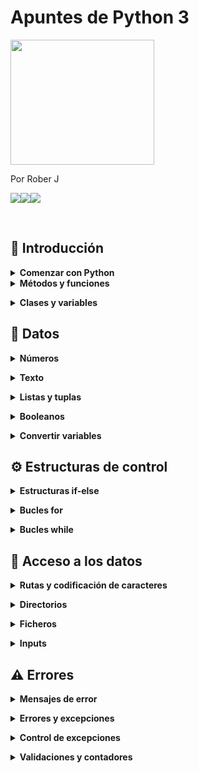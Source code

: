 # Apuntes de Python 3
<img src="https://programapa.files.wordpress.com/2021/01/fundamentos-1-python-1.png" width="230" height="200" text-align: center>

Por Rober J

[![](https://img.shields.io/badge/@progra_mapa-white?style=for-the-badge&labelColor=blue&logo=Twitter&logoColor=white)](https://twitter.com/progra_mapa)[![](https://img.shields.io/badge/PrograMapa-grey?style=for-the-badge&logo=wordpress)](https://programapa.wordpress.com)[![](https://img.shields.io/badge/Roberto-blue?style=for-the-badge&logo=linkedin)](https://linkedin.com/in/robertojl)

<br>

## 🐍 Introducción

<details>
  <summary><strong>Comenzar con Python</strong></summary><br>
  
<p><strong>Python </strong>se ha convertido en uno de los lenguajes de programación favoritos para hacer toda clase de virguerías con la <strong>información geoespacial</strong> y no es casualidad: su (relativa) facilidad de uso y flexibilidad lo hace muy atractivo para usarlo en múltiples plataformas por usuarios no muy familiarizados con la programación informática (entre los que podría incluirme).</p>
<p>Este lenguaje aplicado a los Sistemas de Información Geográfica (SIG) se usa fundamentalmente para <strong>automatizar procesos o crear los nuestros propios</strong> en forma de <strong>scripts</strong> (pequeños códigos o programas). Por ejemplo, si quieres llevar a cabo una serie de operaciones de control de calidad (corrección de geometrías, control de atributos...) y cada una se ejecuta siempre bajo los mismos parámetros, podrías construir un script que realice todas esas operaciones para un conjunto de datos en vez de ir haciéndolo capa por capa.</p>
<p>Con estos scripts podremos <strong>crear plugins (QGIS) o add-ins (ArcGIS) que les aporten una interfaz gráfica</strong> para configurar los parámetros con los que trabajará dicho script según nuestras necesidades: las capas de entrada, los valores a calcular, la clase de resultado que queremos obtener y dónde almacenarlo...  </p>
<p>Podéis echar un vistazo a la clase de plugins que pueden crearse con Python explorando el <a rel="noreferrer noopener" href="https://plugins.qgis.org/plugins/" target="_blank">repositorio de plugins Python para QGIS</a> o el <a rel="noreferrer noopener" href="http://codesharing.arcgis.com/" target="_blank">repositorio de scripts de ArcGIS</a>.  </p>
<p>La documentación oficial y otros enlaces de utilidad para Python los recopilo en el siguiente post junto a otros muchos recursos:</p>
<p>Y si queréis probar el código sin descargar nada antes, existen <a rel="noreferrer noopener" href="https://repl.it/languages/python3" target="_blank">consolas de Python online como esta</a> donde trastear libremente, con ciertas limitaciones por supuesto. </p>
<p>Si no, se pueden usar las consolas que vienen integradas en cada SIG   de escritorio o programas externos denominados Entorno de Desarrollo Integrado (IDE) para programar más cómodamente (las consolas de los SIG suelen estar algo limitadas). Entre los IDE más populares están Visual Estudio Code o PyCharm, y tan solo habrá que <a rel="noreferrer noopener" href="https://remot-technologies.com/configurar-pyqgis-y-vs-code/" target="_blank">configurarlos</a> para comenzar a programar en ellos. </p>
<p>⚠ Este post trata sobre los aspectos básicos de Python en su <strong>versión 3.x</strong> (Python3), utilizada por QGIS a partir de su versión 3. Sin embargo, QGIS en sus versiones 2.x y ArcGIS utilizan la versión 2 de Python, por lo que se comentarán las diferencias entre las dos versiones en los puntos donde pueda ser conflictivo. </p>
<br></details>
<details> 
  <summary><strong>Métodos y funciones</strong></summary><br>
<p>Una <strong>función</strong> es un código que se ejecuta al escribir su nombre y rellenar sus parámetros, haciendo que se lleven a cabo las operaciones de de dicho código. Las funciones se pueden tanto crear desde 0 como usar las que trae Python por defecto o las de sus librerías y/o módulos. </p>
<p>Para usar una variable basta con escribirla y rellenar sus parámetros. Por ejemplo, la función print() hace que se muestre aquello que está dentro de los paréntesis:</p>
<pre >print(5)
> 5
print('Geografía')
> Geografía</pre>
<p>Los <strong>métodos</strong> son <strong>funciones específicas para variables de una clase concreta</strong>, es decir, las variables u objetos de tipo numérico tendrán unos métodos distintos a los de texto o listas debido a su distinta naturaleza.</p>
<p>La forma de <strong>usar un método</strong> es 'llamar' a una <strong>variable de clase compatible</strong> con el método y, si fuera necesario, completar los argumentos necesarios para que pueda llevarse a cabo:</p>
<pre >variable.método(argumentos)</pre>
<h3><strong>Crear funciones</strong></h3>
<p>Es posible crear nuestras propias funciones en Python para no tener que repetir constantemente un código. Con ellas obtendremos el resultado de un cálculo que nosotros diseñemos para unos valores de entrada.</p>
<p>Por ejemplo, la siguiente función nos devolverá la media para dos valores de entrada:</p>
<pre >def media(x,y):
    resultado = (x + y)/2
    return resultado</pre>
<p>Con print() podemos ver cuál es el resultado de aplicar esta función a los valores 8 y 14:</p>
<pre >print(media(8,14))
> 11.0</pre>
<p><strong>Dentro de una función existen varias partes:</strong></p>
<ul><li>Cabecera - da nombre a la función (media) y establece los parámetros que se van a usar</li><li>Cuerpo - realiza operaciones con los parámetros definidos en la cabecera y devuelve un resultado mediante <em>return</em></li><li>Llamada - es la invocación de la función al usar su nombre e introducir parámetros reales</li></ul>
<p>Nuestra función podrá tener <strong>tantos argumentos como queramos</strong>, así como podrá crear variables que funcionen solo dentro de esa función, denominadas <strong>variables locales</strong> (las variables que funcionan para todo el programa se llaman <strong>variables globales</strong>)</p>
  
<br></details>
<details>
  <summary><strong>Clases y variables</strong></summary><br>
  
<p>Las <strong>variables </strong>en Python son un tipo de objeto en  los que se almacena un valor o conjunto de valores. Dependiendo de la <strong>clase </strong>o tipo de dato que almacene, la variable será de una clase u otra.</p>
<p>Las variables <strong>las creamos nosotros</strong> para almacenar algún tipo de información, dándoles el nombre que queramos y escribiendo el valor que queramos almacenar detrás del símbolo de igualdad:</p>
<pre >coord_x = 19
coord_y = -99
poblacion = 'Ciudad de México'
lugar = 'Mercado de San Camilito'</pre>
<p>La <strong>clase </strong>a la que pertenezca la variable dependerá del valor que almacenen:</p>
<ul><li>Las variables <em>coord </em>son de clase <em>int </em>o entero porque almacenan números enteros</li><li>Las variables <em>lugar </em>son de clase <em>str</em> porque almacenan cadenas de texto</li></ul>
<p>Podemos <strong>comprobarlo</strong> usando la función type() :</p>
<pre >print(type(coord_x))
> &lt;class 'int'>
print(type(coord_y))
> &lt;class 'int'>
print(type(poblacion))
> &lt;class 'str'>
print(type(lugar))
> &lt;class 'str'></pre>
<p>Usando print() podemos <strong>visualizar las variables</strong>. Para imprimir varias a la vez basta con separarlas por comas:</p>
<pre >print(poblacion)
> Ciudad de México
print(coord_x , coord_y)
> 19
 -99</pre>
<p>Las variables son usadas para <strong>operar con los valores que almacenan</strong>:</p>
<pre >numero1 = 5
numero2 = 3
print(numero1 + numero2)
> 8</pre>
<p>Podemos <strong>modificar el valor de las variables</strong> siempre que queramos usando su nombre y guardando otro valor, sea del tipo que sea.</p>
<pre >mi_objeto = 5
mi_objeto = 'Cinco'
print(mi_objeto)
> Cinco</pre>
<p>Así como podemos <strong>intercambiar el valor de dos variables</strong>:</p>
<pre >A = 5
B = 10
A,B = B,A
print(A)
> 10</pre>
<p>También podemos <strong>borrarlas </strong>usando <em><strong>del</strong></em>:</p>
<pre >del mi_objeto</pre>
<p>⚠ En Python 2 para imprimir un resultado no es necesario hacer uso de los paréntesis. Basta con escribir <em>print </em>seguido de aquello que se quería imprimir. Esto es porque en Python 3 <em>print </em>pasó a considerarse una función y son siempre obligatorias. En Python 2 también funcionará si usamos los paréntesis. </p>
  
<br></details>

## 🧮 Datos 

<details>
  <summary><strong>Números</strong></summary><br>
 
<p>Los números no debe entrecomillarse, pues si no los tomará como si fuesen texto y no podrán usarse para hacer operaciones. Python puede usarse como una calculadora:</p>
<pre >print(5*3)
> 15
print('5*3')
> 5*3</pre>
<p>Hay <strong>dos tipos</strong> básicos de números que pueden almacenarse en Python: enteros o<strong> integer (int)</strong> y decimales o <strong>flotantes (float)</strong>:</p>
<pre >numero1 = 24
numero2 = 24.0
print(type(numero1))
> &lt;class 'int'>
print(type(numero2))
> &lt;class 'float'></pre>
<p>Si se hacen <strong>operaciones entre enteros y decimales</strong> el resultado pasará a ser de tipo decimal:</p>
<pre >print(3.7 + 3)
> 6.7
print(5/3)
> 1.6666666666666667</pre>
<p>⚠ En Python 2 las divisiones cuyo resultado es un decimal (como 5 entre 3) devuelven solo el número entero (5 entre 3 devolvería 1) Sin embargo, si en vez de dividir dos enteros convertimos uno de ellos en decimal (5.0 entre 3) entonces sí se devolvería el resultado con sus decimales. Esto es porque Python 3 convierte los valores automáticamente. En cualquier caso, al combinar enteros y decimales en una operación el resultado siempre será un decimal.</p>
<p>Python cuenta con una librería muy útil para <a href="https://docs.python.org/3/library/math.html">hacer toda clase de operaciones numéricas llamada <em><strong>math</strong></em></a> que, por lo general, <strong>es más precisa que las operaciones con operadores básicos.</strong></p>
  
<br></details>
<details>
  <summary><strong>Texto</strong></summary><br>
 
<p>El texto o también llamado <strong>cadenas (string)</strong> debe escribirse entrecomillado, ya sean comillas simples o dobles:</p>
<pre >print(hola)
> NameError: name 'hola' is not defined
print('hola')
> hola</pre>
<p>¿Por qué? Porque el texto sin comillas se reserva para nombrar las variables u objetos en las que almacenamos los valores.</p>
<h4><strong>Operar con el texto</strong></h4>
<p>Podemos <strong>operar </strong>con el texto <strong>concatenando </strong>cadenas:</p>
<pre >poblacion = 'Ciudad de México'
lugar = 'Mercado de San Camilito'
print(poblacion + ' - ' + lugar)
> Ciudad de México - Mercado de San Camilito</pre>
<p>Podemos <strong>concatenarlas varias veces</strong> usando el multiplicador. Cada caracter entrecomillado cuenta, por lo que tendremos que añadir nosotros los espacios y las comas para que la concatenación resulte legible:</p>
<pre >print((poblacion + ' - ' + lugar + ', ') * 5)
> Ciudad de México - Mercado de San Camilito, Ciudad de México - Mercado de San Camilito, Ciudad de México - Mercado de San Camilito, Ciudad de México - Mercado de San Camilito, Ciudad de México - Mercado de San Camilito,</pre>
<p>También podremos <strong>convertir una cadena a una lista</strong> con cada palabra usando el método .split() , en el que tendremos que indicar el separador existente entre cada palabra, en este caso, el espacio:</p>
<pre >PrograMapa = 'Cartografía y SIG'
print(PrograMapa.split(' '))
> ['Cartografía', 'y', 'SIG']</pre>
<p>Si queremos <strong>averiguar la longitud</strong> de una cadena habrá que usar len(), que devolverá un valor entero:</p>
<pre >print(len('PrograMapa'))
> 10</pre>
<p>También podemos averiguar si una cadena <strong>acaba con los caracteres que indiquemos</strong> usando <em>.endswith()</em>, muy útil si queremos comprobar extensiones de archivos:</p>
<pre >archivo = 'micapa.shp'
print(text.endswith('.gpkg'))
> False</pre>
<p>También es posible <strong>realizar operaciones con las mayúsculas y minúsculas</strong> de un texto:</p>
<pre >SIG = 'sistemas de Informacion GEOGRAFICA'
# Poner en minuscula
print(SIG.lower())
> sistemas de informacion geografica
## Poner todo en mayuscula
print(SIG.upper())
> SISTEMAS DE INFORMACION GEOGRAFICA
## Poner en mayuscula solo la primera letra de cada palabra:
print(SIG.title())
> Sistemas De Informacion Geografica
## Invertir mayusculas y minusculas
print(SIG.swapcase())
> SISTEMAS DE iNFORMACION geografica</pre>
<p>Otra interesante operación es la de <strong>invertir los caracteres</strong> de una cadena:</p>
<pre >palabra = 'SIG'
alreves = palabra[::-1]
print(alreves)
> 'GIS'</pre>
<h4><strong>Posiciones y subcadenas</strong></h4>
<p>Podemos acceder a los distintos caracteres que conforman nuestro texto o cadenas a través de la posición que estos ocupan dentro de ella indicándola entre corchetes [].</p>
<p>Hay que tener en cuenta que las posiciones comienzan desde el índice de posición 0, por lo que si nuestra cadena tiene por ejemplo 11 caracteres la última posición será la 10:</p>
<pre >cartografia = 'Mapas'
print(cartografia[0])
> M
print(cartografia[4])
> s</pre>
<p>Si quisiéramos contar desde el final usaríamos el índice de posición -1 y contaríamos hacia abajo:</p>
<img src="https://programapa.files.wordpress.com/2021/04/substrings.png?w=413"><figcaption><em>Fuente: http://www.nltk.org/book/ch03.html</em></figcaption></figure></div>
<p>Pueden usarse <strong>rangos </strong>para extraer conjuntos de caracteres llamados <strong>subcadenas</strong>. El rango seleccionará desde el primer caracter indicado (dejar en blanco para empezar desde el principio) hasta el caracter anterior al de la posición indicada: </p>
<pre >mapas = 'Cartografia'
print(mapas[:5])
> Carto
print(mapas[5:11])
> grafía</pre>
  
<br></details>

<details>
  <summary><strong>Listas y tuplas</strong></summary><br>
 
  
<p>La clase lista o <em>list </em>son un tipo de objeto que almacena una colección de valores. </p>
<p>A esta clase pertenecen tanto las listas como las tuplas. La <strong>diferencia entre ellas está en que las listas pueden modificarse y las tuplas no</strong>, haciendo que las listas sean más flexibles pero ocupen más memoria (acceder es más lento) que las segundas.</p>
<p>Las listas se guardan entre corchetes [] y las tuplas entre paréntesis (), separando los valores usando comas:</p>
<pre >una_tupla = ('coordenadas', -45.8, 58)
una_lista = ['coordenadas', -45.8, 58]
print(una_lista)
> ['coordenadas', -45.8, 58]
print(una_tupla)
> ('coordenadas', -45.8, 58)</pre>
<p>Una misma lista o tupla puede almacenar valores de distinto tipo (texto, enteros, floats...) incluyendo objetos que guarden valores, cada uno ocupando una <strong>posición </strong>dentro de ella que podemos usar para acceder a dicho valor. <strong>Los índices de posición son los mismos que en las cadenas</strong>:</p>
<pre >print(una_lista[0])
> coordenadas</pre>
<p>Para <strong>modificar un valor de una lista</strong> (hacerlo con una tupla daría error), basta con indicar la posición que queremos modificar y asignarle un nuevo valor:</p>
<pre >coordenadas = [23.45, 37.01]
coordenadas[1] = 38
print(coordenadas)
> [23.45, 38]</pre>
<p>Para añadir nuevos elementos, eliminarlos, ordenarlos u otras operaciones tendremos que usar los métodos de lista:</p>
<h4><strong>Métodos y funciones de lista</strong></h4>
<figure><table><tbody><tr><td>lista.append(valor)</td><td><strong>Añade un valor</strong> al final de una lista</td></tr><tr><td>lista.extend(lista2)</td><td>Extiende la lista <strong>añadiendo </strong>los elementos de una <strong>segunda lista</strong></td></tr><tr><td>lista.insert(posición, variable)</td><td><strong>Inserta </strong>una variable en la posición indicada de la lista.</td></tr><tr><td>lista.remove(valor)</td><td><strong>Elimina</strong> el primer elemento de la lista cuyo valor es el indicado. Si nada en la lista tiene ese valor se produce un error.</td></tr><tr><td>lista.pop(posición)</td><td>Devuelve y <strong>elimina</strong> el elemento que se encuentre en la posición indicada. Si no se especifica una posición, lo hará de manera predeterminada con el último elemento de la lista.</td></tr><tr><td>del lista[posicion/rango]</td><td>Además de <strong>eliminar</strong> elementos por su posición, con <em>del</em> podemos eliminar elementos que se encuentren en un rango de posiciones que especificamos. Si establecemos el rango [:] se vaciará la lista sin borrarla.</td></tr><tr><td>lista.index(valor)</td><td>Devuelve el <strong>índice de posición</strong> del primer elemento de la lista cuyo valor coincida con el indicado. Si ningún elemento tiene ese valor, producirá error.</td></tr><tr><td>lista.count(valor)</td><td>Devuelve el <strong>número de veces</strong> que aparece el valor indicado en la lista</td></tr><tr><td>lista.sort( )</td><td>Si la lista está compuesta solo por números, esta se modificará para que estén <strong>ordenados</strong> de forma ascendente</td></tr><tr><td>sorted(lista)</td><td>Crea una <strong>nueva lista ordenando los valores</strong> numéricos de menor a mayor de la lista original</td></tr><tr><td>lista.reverse( )</td><td><strong>Invierte </strong>permanentemente el orden de los elementos de la lista</td></tr><tr><td>lista[-5:]+lista[:-5] </td><td><strong>Rota </strong>los elementos de una lista 5 posiciones hacia arriba </td></tr><tr><td>print(max(set(lista), key=lista.count))</td><td>Obtener el <strong>valor más repetido</strong> en una lista</td></tr><tr><td>lista = [x + 1 for x in range(10)]</td><td>Se pueden <strong>usar expresiones</strong> para rellenar de valores una lista nueva. En este caso la lista almacenará valores del 1 al 10 de uno en uno.</td></tr></tbody></table></figure>
  
<br></details>
<details>
  <summary><strong>Booleanos</strong></summary><br>
 
<p>La clase booleano o bool consiste en valores TRUE o FALSE resultado de comprobar si algo es verdadero o falso. Funciona tanto con números como con cadenas de texto:</p>
<pre >> print(4 == 5)
False
> print('satélite' == 'satélite')
True
</pre>
<p>En este caso se ha usado el operador de igualdad == para comprobar si dos valores son iguales o no.</p>
<p>Los booleanos son utilizados sobre todo en las <a href="https://programapa.wordpress.com/2021/01/23/fundamentos-de-python-1-variables-clases-funciones-y-metodos/#estructuras_de_control">estructuras de control</a> para que se ejecuten unas funciones u otras según si se cumple o no una condición.</p>
<p>Los booleanos <strong>pueden ser tratados como valores enteros</strong>, en los que TRUE es 1 y FALSE es 0. Por ejemplo, pueden usarse para seleccionar los índices de posición 0 y 1 de una lista:</p>
<pre >SIG = ['AutoCAD','QGIS']
print(SIG[False])
> 'AutoCAD'
print(SIG[True])
> 'QGIS'</pre>
  
  
<br></details>
<details>
  <summary><strong>Convertir variables</strong></summary><br>
 
  
<p>Existen funciones para transformar una variable de una clase en otra para evitar errores. Hay conversiones que no se pueden hacer, como convertir un texto en número, pero sí podemos convertir por ejemplo números en cadenas:</p>
<h3><strong>Números a cadenas - función str()</strong></h3>
<p>Convierte <strong>tanto enteros como floats</strong> en cadenas:</p>
<pre >numero = str(5)
print(type(numero))
> &lt;class 'str'></pre>
<h3 ><strong>Floats a enteros - función int()</strong></h3>
<p>Elimina los decimales <strong>sin redondear</strong> para quedarse solo con el entero:</p>
<pre >numero = int(5.7)
print(numero)
> 5
print(type(numero))
> &lt;class 'int'></pre>
<h3 ><strong>Enteros a floats - función float()</strong></h3>
<p>Añade a un número entero el .0 para convertirlo en decimal:</p>
<pre >numero = float(5)
print(numero)
> 5.0
print(type(numero))
> &lt;class 'float'></pre>
  
<br></details>

## ⚙️ Estructuras de control 

<details>
  <summary><strong>Estructuras if-else </strong></summary><br>
 
  
<p>Las estructuras condicionales ejecutan un código u otro en función de si se cumple una condición o no:</p>
<h4><strong>If</strong></h4>
<p>Hace que se ejecute un código si se cumple una condición. Si no, se sigue con el resto de instrucciones del programa:</p>
<pre >poblacion = 13000
umbral = 10000
if poblacion > 10000:
    print('Es una ciudad')
> Es una ciudad</pre>
<h4><strong>If - Else</strong></h4>
<p>En este caso, si la condición del<em> if</em> no se cumple se ejecutará la del <em>else</em>:</p>
<pre >poblacion = 5000
umbral = 10000
if poblacion >= umbral:
    print('Es una ciudad')
else:
    print('Es un pueblo')
> Es un pueblo</pre>
<h4><strong>If - Elif - Else</strong></h4>
<p>Añadiendo el <em>elif</em> establecemos condiciones adicionales. Si alguna se cumple se ejecutará ignorando el resto, por ello es importante el orden en el que se colocan las condiciones:</p>
<pre >poblacion = 'Cádiz'
if poblacion == 'Málaga':
    print('Es Málaga')
elif poblacion == 'Cádiz':
    print('Es Cádiz')
else:
    print('No sabemos qué ciudad es')
> Es Cádiz</pre>
  
 
<h4><strong>Operadores condicionales</strong></h4>
  
  
<figure ><table><tbody><tr><td>&gt;</td><td>Mayor que</td></tr><tr><td>&lt;</td><td>Menor que</td></tr><tr><td>==</td><td>Igual que</td></tr><tr><td>&gt;=</td><td>Mayor o igual que</td></tr><tr><td>&lt;=</td><td>Menor o igual que</td></tr><tr><td>!=</td><td>Distinto de</td></tr></tbody></table></figure>
  
<br></details>
<details>
  <summary><strong>Bucles for</strong></summary><br>
 
  
<p>En los bucles<em> for</em> se repetirá un código un número de veces determinado por la cantidad de elementos que se encuentren en una lista.</p>
<p>Las listas son colecciones de elementos, tal y como explico en el post <a href="https://programapa.wordpress.com/2021/01/23/fundamentos-de-python-1-variables-clases-funciones-y-metodos/">Fundamentos de Python 1</a>. Cada elemento de una lista ocupa una posición, y el número total posiciones marcará la cantidad de veces que se repetirá el código:</p>
<pre >lista = ['QGIS', 'ArcGIS', 'gvSig']
for n in lista:
    print(n)
> QGIS
> ArcGIS
> gvSig</pre>
<p>El bucle de este ejemplo lo que hace es que por cada elemento de la lista (denominado <em>n</em>) se imprimirá el nombre de dicho elemento. </p>
<p>Se pueden <strong>crear listas numéricas de forma automática</strong> usando la <strong>función range()</strong>, en la que especificaremos el valor máximo que alcanzará dicha lista:</p>
<pre >for n in range(4):
    print('GIS')
> GIS
> GIS
> GIS
> GIS</pre>
<p>También puede definirse el valor desde el que comenzará la lista <strong>range</strong> y el incremento entre uno y otro. Si no se especifica, como en el caso anterior, comenzará por el 0 y el incremento será de 1. En el siguiente ejemplo la lista irá del 4 al 12 incrementándose de 2 en 2:</p>
<pre >rango = range(4,12,2)
for numero in rango:
    print(numero)
> 4
> 6
> 8
> 10
</pre>
  
<br></details>
<details>
  <summary><strong>Bucles while</strong></summary><br>
 
  
<p>Este tipo de bucle repetirá un código mientras se cumpla una condición. En el siguiente ejemplo se comprueba que <em>a </em>sea menor que 5, que en caso afirmativo imprimirá una cadena y aumentará el valor de <em>a</em> en 1:</p>
<pre >a = 1
while a &lt; 5:
    print(str(a) + ' es menor que 5')
    a  += 1
> 1 es menor que 5
> 2 es menor que 5
> 3 es menor que 5
> 4 es menor que 5</pre>
<p>En el momento en el que el valor de <em>a</em> llegó a 5 se dejó de imprimir el texto. Si no aumentáramos el valor de <em>a</em> éste siempre sería menor que 5 y por tanto se imprimiría indefinidamente el texto en lo que se conoce como un <strong>bucle infinito</strong>. Cuando esto pasa hay que <strong>cancelar la ejecución del programa</strong>.</p>
<p>Para controlar estos bucles en los que no sabemos cuántas veces puede repetirse el código, usaremos las palabras reservadas <strong>continue y break</strong>:</p>
<ul><li>continue <strong>se salta un paso del bucle</strong> </li><li>break <strong>interrumpe el bucle</strong></li></ul>
<p>Estas funciones se ejecutarán si se cumple una condición, por lo que tendremos que incluir estructuras condicionales dentro del bucle. En el siguiente ejemplo, cuando <em>a</em> llega a 3 <strong>continue</strong> se lo salta:</p>
<pre >a = 1
while a &lt; 5:
    if a == 3:
        print('(nos saltamos el 3)')
        a += 1
        continue
    else:
        print(str(a) + ' es menor que 5')
        a  += 1
> 1 es menor que 5
> 2 es menor que 5
> (nos saltamos el 3)
> 4 es menor que 5</pre>
<p>Aquí, cuando<em> a</em> llega a 4 <strong>break </strong>interrumpe el bucle:</p>
<pre >a = 1
while a &lt; 5:
    if a == 4:
        print('aquí se interrumpe el bucle')
        break
    else:
        print(str(a) + ' es menor que 5')
        a  += 1
> 1 es menor que 5
> 2 es menor que 5
> 4 es menor que 5
> aquí se interrumpe el bucle</pre>
  
<br></details>

## 🚪 Acceso a los datos

<details>
  <summary><strong>Rutas y codificación de caracteres</strong></summary><br>
 
<p>Las rutas a archivos o <em>paths</em> se escribirán dentro de la clase <em>string</em>, es decir, tendrán que ir entrecomilladas:</p>
<pre >ruta = 'C:\Users\Yo\Documentos\Programación\Python'</pre>
<p>Son de vital importancia para indicar la carpeta de la que queremos coger nuestras capas y/o dónde queremos guardar los resultados de nuestros geoprocesos.</p>
<p>Las barras que separan los directorios pueden dar problemas dependiendo de sistema operativo que se use. En Windows, se puede usar la doble barra para evitarlos:</p>
<pre >ruta = 'C:\\Users\\Yo\\Documentos\\Programación\\Python'</pre>
<p>Otra forma de evitar problemas con los caracteres es añadir una <em>r</em> antes de las comillas, tal y como muestro en el apartado sobre caracteres 👇</p>
<h4><strong>Codificación de caracteres</strong></h4>
<p>Una de las cosas a las que debemos prestar atención a la hora de operar con texto es la codificación de caracteres.</p>
<p>La codificación de caracteres es la forma en que el sistema traduce los caracteres al lenguaje binario de los ordenadores. Existen diversos tipos de codificación, y para <strong>averiguar el que usa nuestro sistema</strong> ejecutaremos el siguiente código:</p>
<pre >import sys
print(sys.getdefaultencoding())
> utf-8</pre>
<p>Si queremos <strong>cambiar la codificación</strong> usada en nuestro script para que, por ejemplo, admita tildes o eñes, tendremos que colocar la siguiente línea al inicio del script:</p>
<pre ># -*- coding: utf-8
</pre>
<p>⚠ En Python 3 la codificación por defecto es unicode o utf-8 (admite tildes, eñes, etc.) mientras que en Python 2 la codificación por defecto es ASCII y tendríamos que usar la sentencia anterior para cambiarlo.</p>
<h4><strong>Caracteres especiales ASCII</strong></h4>
<p>También debemos prestar atención a este tipo de caracteres. Son caracteres que puestos juntos en un texto desempeñan <strong>funciones especiales</strong>. Suele usarse la barra \ seguido de algún otro caracter:</p>
<figure ><table><thead><tr><th  data-align="center">Caracter</th><th  data-align="center">Función</th></tr></thead><tbody><tr><td  data-align="center">\t</td><td  data-align="center">Tabulación</td></tr><tr><td  data-align="center">\n</td><td  data-align="center">Salto de línea</td></tr><tr><td  data-align="center">\'</td><td  data-align="center">Apóstrofe</td></tr></tbody></table></figure>
<p>Esto puede generarnos problemas al manejar cadenas cuando programemos. Por ejemplo, si tenemos una ruta estilo C:\Users\Usuario\nuevos_archivos, la ruta no se leerá correctamente porque tiene un <strong>\n</strong> que hace que lea un salto de línea en ese momento. La solución sería usar un <strong>raw text</strong> para anular estos caracteres especiales añadiendo una <strong>r</strong> antes de la ruta:</p>
<pre >ruta = r'C:\Users\Usuario\nuevos_archivos'</pre>
<p>Pero también pueden resultar útiles. Por ejemplo, el caracter especial de apóstrofe \' resulta útil cuando queremos incluirlo dentro de un texto que ya está entrecomillado, puesto que los apóstrofes se usan para que Python reconozca las cadenas de texto y si metemos uno de por medio quedaría otro por ahí suelto que generaría error:</p>
<pre >print('Guns N' Roses')
> SyntaxError: invalid syntax
print('Guns N\' Roses')
> Guns N' Roses</pre>
<p >⚠ Nota: para evitar problemas con las rutas y cadenas en general en Python 2 existe la función raw_input() que aplicada a una cadena es equivalente a añadir la <em>r </em></p>
  
<br></details>


<details>
  <summary><strong>Directorios</strong></summary><br>
 
  
<p>Para acceder al sistema de archivos del ordenador y realizar operaciones como crear carpetas, listar o borrar archivos, etc. Python necesita <strong>importar el módulo <em>os</em></strong>, el cual recoge las funciones necesarias para ello:</p>
<pre >import os</pre>
<h3 ><strong>Funciones del módulo <em>os</em></strong></h3>
<figure ><table><tbody><tr><td>os.listdir(ruta)</td><td>Devuelve una lista con todos los archivos de una ruta</td></tr><tr><td>os.mkdir(ruta) </td><td>Crea un directorio en la ruta especificada incluyendo su nombre</td></tr><tr><td>os.remove(ruta)</td><td>Borra un archivo </td></tr><tr><td>os.rmdir()</td><td>Borra un directorio solo si está vacío</td></tr><tr><td>os.rename('ruta del archivo','nuevo nombre')</td><td>Cambia el nombre de un archivo</td></tr><tr><td>os.path.exists()</td><td>Devuelve un booleano (true o false) en función si el directorio o archivo existe</td></tr><tr><td>os.path.basename()</td><td>Devuelve una cadena con el nombre del directorio</td></tr><tr><td>os.path.splitext()</td><td>Devuelve una lista con dos elementos: el nombre del archivo y su extensión</td></tr><tr><td>os.isdir()</td><td>Devuelve un booleano en función de si la ruta indicada es o no un directorio</td></tr><tr><td>os.path.join(ruta, "nombrearchivo.extensión")</td><td>Une una ruta con el nombre de un archivo, ahorrándonos el escribir nosotros la contrabarra </td></tr><tr><td>os.system('comando')</td><td>Permite ejecutar comandos de la consola de comandos del PC.</td></tr></tbody></table></figure>
<h3 ><strong>Crear un directorio</strong></h3>
<p>Para crear un directorio conviene <strong>comprobar antes si existe</strong>:</p>
<pre >import os
ruta = "C:/ruta/carpeta"
if os.path.exists(ruta):
    print("Ya existe")
else:
    os.mkdir(ruta)
    print("Creado")</pre>
<h3 ><strong>Listar los archivos de un directorio</strong></h3>
<p>Usando listdir() podemos <strong>crear una lista</strong> con los nombres de los archivos existentes en una ruta junto a su extensión:</p>
<pre >import os
ruta = "C:\\ruta\\carpeta"
lista_ficheros = os.listdir(ruta)
print(lista_ficheros)</pre>
<h3 ><strong>Obtener nombres y extensiones de los archivos</strong></h3>
<p>Si quisiéramos obtener solo los nombres de los archivos o solo sus extensiones, habría que aplicar la función os.path.splitext() a cada elemento de la lista generada por os.listdir():</p>
<pre >import os
ruta = "C:\\ruta\\carpeta"
lista_ficheros = os.listdir(ruta)
for fichero in lista_ficheros:
    nombres = os.path.splitext(fichero)[0]
    extensiones = os.path.splitext(fichero)[1]
    print(nombres)
    print(extensiones)
</pre>
<p>Hay que tener en cuenta que también listará las carpetas que se encuentren en el directorio, y estas no cuentan con extensión.</p>
<h3 ><strong>Filtrar archivos por tipo</strong></h3>
<p>Siguiendo con lo anterior, podemos quedarnos en una nueva lista solo con los archivos de cierto tipo comprobando que su extensión coincida con la que indiquemos en una variable:</p>
<pre >import os
ruta = "C:\\ruta\\carpeta"
lista_capas = os.listdir(ruta)
lista_shapes = []
filtro = ".shp"
for capa in lista_capas:
    extensiones = os.path.splitext(capa)[1]
    if extensiones == filtro:
        lista_shapes.append(capa)
print(lista_shapes)</pre>
  
<br></details>
<details>
  <summary><strong>Ficheros</strong></summary><br>
 
  
<p>Los ficheros o archivos son una clase de Python que corresponde a la información almacenada en un fichero que se encuentre en nuestro ordenador. Python puede abrir y modificar multitud de tipos de fichero, incluidos los comúnmente usados por los SIG como Shapefiles, GeoPackages, GeoTIFF...</p>
<p>Sin embargo, para trabajar con los ficheros SIG en Python conviene antes conocer cómo operar a nivel básico con ficheros de texto, ya sean .txt o .csv, que suelen guardar información también necesaria en los SIG.</p>
<h3 ><strong>Abrir un fichero</strong></h3>
<p>Para operar con los ficheros tendremos que abrir un fichero y <a href="https://programapa.wordpress.com/2021/01/23/fundamentos-de-python-1-variables-clases-funciones-y-metodos/">almacenarlo en una variable</a>:</p>
<pre >fichero = open(r'C:\Users\Yo\Documentos\Python\miarchivo.ext', 'r')</pre>
<p>El fichero podrá <a rel="noreferrer noopener" href="https://uniwebsidad.com/libros/python/capitulo-9/sobre-el-objeto-file" target="_blank">abrirse de distintas formas según convenga</a>, aunque las principales son los modos de lectura y escritura:</p>
<figure ><table><tbody><tr><td>open(‘ruta’,’r’)</td><td>Abrir un fichero en modo lectura (no se podrá modificar)<br>Genera error si no existe el archivo.</td></tr><tr><td>open(‘ruta’,’w’)</td><td>Abrir un fichero en modo escritura (permite modificarlo)<br>Si no existe se creará.</td></tr></tbody></table></figure>
<p >⚠ <strong>Si surge algún problema</strong>, asegúrate de que la ruta es correcta y que has incluido la extensión del fichero. Además, la ruta debe estar entrecomillada para que sea tomada como texto. También suele ocurrir que al copiar y pegar rutas se incluyan caracteres especiales (\u202aC), lo cual se suele arreglar borrando y escribiendo de nuevo los primeros caracteres. Por último, las barras de separación pueden originar <a rel="noreferrer noopener" href="https://programapa.wordpress.com/2021/01/23/fundamentos-de-python-1-variables-clases-funciones-y-metodos/#texto" target="_blank">caracteres especiales ASCII</a>, por lo que es aconsejable colocar una r delante de la ruta (tal y como se ve en el ejemplo de arriba) para que la ruta sea un raw text.</p>
<h3 ><strong>Crear un fichero</strong></h3>
<p>Para crear un fichero nuevo hay que usar el método open() en modo escritura (w) e indicar una ruta de vuestro ordenador junto al nombre y extensión que tendrá el nuevo fichero. Ningún archivo en el directorio elegido debe tener el mismo nombre que el archivo que vamos a crear.</p>
<h3 ><strong>Métodos de fichero</strong></h3>
<p>Como toda clase en Python, los ficheros tienen sus propios métodos con los que hacer distintas operaciones con ellos. La variable con el fichero abierto se puede usar, entre otros, con los siguientes métodos:</p>
<figure ><table><tbody><tr><td>fichero.read()</td><td>Devuelve el contenido del fichero en una cadena de texto</td></tr><tr><td>fichero.readline()</td><td>Devuelve una línea del fichero en una cadena de texto</td></tr><tr><td>fichero.readlines()</td><td>Devuelve una lista que almacena cada<br>línea del fichero en una posición</td></tr><tr><td>fichero.write('texto')</td><td>Escribe en el fichero el texto indicado</td></tr><tr><td>fichero.close()</td><td>Cierra el fichero para que los datos escritos se vean correctamente</td></tr></tbody></table></figure>
<h3 ><strong>Ver un fichero</strong></h3>
<p>Para ver un archivo en Python tendremos que crear un bucle for  que imprima cada una de las líneas del archivo almacenadas en la lista que devuelve el método readlines(). Al final del código cerramos el archivo:</p>
<pre >fichero = open(r'C:\Users\Yo\Documentos\Python\miarchivo.ext', 'r')
for linea in fichero.readlines():
    print(linea)
fichero.close()
> linea 1
> linea 2
> linea 3
...</pre>
<h3 ><strong>Acceder a las columnas de un archivo</strong></h3>
<p>En ficheros de texto que contengan tablas, podremos usar el <a rel="noreferrer noopener" href="https://programapa.wordpress.com/2021/01/23/fundamentos-de-python-1-variables-clases-funciones-y-metodos/#texto" target="_blank">método split()</a> para convertir cada línea en una lista que separe cada una de los valores que contenga, pudiendo así acceder a su posición.</p>
<p>Por ejemplo, tenemos la siguiente tabla en un fichero .txt y queremos acceder solo a la primera y tercera columna:</p>
<pre><code>0 1 2 3 4
3 4 8 6 2
4 5 8 9 7</code></pre>
<p>Guardaremos la tabla en un objeto y haremos que a cada línea extraida con readlines() se le aplique split() indicando que el archivo separa los valores con espacios.</p>
<p>La lista que genera split() la almacenamos en una nueva variable en la que podremos seleccionar qué columnas imprimimos según su posición:</p>
<pre >fichero = open(r'C:\Users\Yo\Documentos\Python\miarchivo.ext', 'r')
for linea in fichero.readlines():
    columnas = linea.split(' ')
    print(columnas[0], columnas[2])
fichero.close()
> 0 2
> 3 8
> 4 8</pre>
<h3 ><strong>Escribir en un fichero</strong></h3>
<p>Para escribir en un fichero habrá que abrirlo (o crearlo) en <strong>modo escritura</strong> (w) y <strong>usar el método write()</strong> sobre él para añadirle el texto que queramos. No olvidar cerrar el fichero con close().</p>
<p>En el siguiente ejemplo se crea una lista y se escribe cada uno de los elementos que contiene en un nuevo archivo:</p>
<pre >capitales_andalucia = ['Córdoba', 'Jaén', 'Almería', 'Cádiz', 'Granada', 'Sevilla', 'Málaga']
fichero = open(r'C:\Users\Yo\Documentos\Python\andalucia.txt', 'w')
for ciudad in fichero:
    fichero.write(ciudad + '\n')
fichero.close()</pre>
<p>Como le hemos dicho que añada el caracter especial ASCII de salto de página \n cada elemento se escribirá en una línea distinta:</p>
<figure><img src="https://programapa.files.wordpress.com/2021/01/image-4.png?w=285" alt="" class="wp-image-4697"/></figure>
<h3 ><strong>Copiar datos de un fichero a otro</strong></h3>
<p>Podemos hacer selecciones de datos de un fichero para guardarlas en uno nuevo que solo contenga esa información filtrada.</p>
<p>Por ejemplo, podemos seleccionar aquellas ciudades del ejemplo anterior que empiecen con la letra C y guardarlas en un nuevo fichero de texto:</p>
<pre >ciudades = open(r'C:\Users\Yo\Documentos\Python\andalucia.txt', 'r')
ciudades_C = open(r'C:\Users\Yo\Documentos\Python\andalucia_C.txt', 'w')
for ciudad in ciudades.readlines():
    if ciudad[0] == 'C':
        ciudades_C.write(ciudad)
    
ciudades.close()
ciudades_C.close()
</pre>
<p>Los saltos de línea ya estaban guardados en el archivo de lectura porque los incluimos nosotros antes, de modo que al copiarlo están en el nuevo archivo:</p>
<figure><img src="https://programapa.files.wordpress.com/2021/01/image-5.png?w=288" alt="" class="wp-image-4699"/></figure>
  
<br></details>
<details>
  <summary><strong>Inputs</strong></summary><br>
 
  
<p>Los inputs son valores que el usuario de un programa informático introduce de forma dinámica para obtener un resultado. Podemos hacer que un programa requiera que el usuario introduzca datos para seguir ejecutándose mediante la función input().</p>
<p>Por ejemplo, podemos modificar el script anterior para que se calcule la media de dos valores cualesquiera que introduzca el usuario:</p>
<pre >def media(x,y):
    resultado = (x + y)/2
    return resultado
print('¡Averigua la media de dos números!')
num1 = float(input('Introduce un número: '))
num2 = float(input('Introduce otro número: '))
print(media(num1,num2))</pre>
<p>Se ha forzado el input mediante la función de conversión de variables float() para que los números sean siempre tomados como floats y no como texto.</p>
<p>También se puede añadir un pequeño mensaje dentro de la función en formato string para guiar al usuario. </p>
<p >⚠ En Python 2 hay dos clases de inputs: <em>input()</em> permite diferenciar entre números y texto si hacemos uso o no de las comillas, y <em>raw_input()</em> convierte todo a texto.  En Python 3, la función <em>input()</em> devuelve todo como texto (sustituyendo a <em>raw_input()</em>) y tendremos que usar funciones de conversión. Si queremos que el procedimiento sea automático y sea Python quien decida (similar al <em>input()</em> de Python 2) tendremos que usar la función <em>input()</em> dentro de la función <em>eval()</em>. </p>
  
<br></details>

## ⚠️ Errores

<details>
  <summary><strong>Mensajes de error</strong></summary><br>
  
<figure ><table><tbody><tr><td>SyntaxError</td><td>El código está mal escrito y tiene errores de sintaxis</td></tr><tr><td>AttributeError</td><td>Intentamos un método sobre un objeto que no lo permite (como aplicar un método de lista a un número)</td></tr><tr><td>ValueError:</td><td>Usamos un valor incompatible dentro de una función </td></tr><tr><td>IndexError</td><td>Cuando se señala una posición que no existe en una cadena o lista</td></tr><tr><td>NameError</td><td>Se llama a una variable que no está asignada o función que no existe</td></tr><tr><td>IOError</td><td>Cuando se intenta abrir un archivo no existe</td></tr><tr><td>TypeError</td><td>Cuando hacemos operaciones con valores incompatibles (como tratar de sumar una cadena y un número)</td></tr><tr><td>ZeroDivisionError</td><td>Intentamos dividir entre 0</td></tr><tr><td>KeyError:</td><td>Cuando falta una llave en un diccionario y queremos acceder a ella</td></tr></tbody></table></figure>
 
<br></details>

<details>
  <summary><strong>Errores y excepciones</strong></summary><br>
    
<p>En el ámbito de la programación podemos encontrar fundamentalmente <strong>3 tipos de errores</strong> dependiendo de su origen:</p>
<h3 ><strong>Errores de sintaxis</strong></h3>
<p>Son el resultado de escribir sin respetar las reglas sintácticas de un código: no cerrar paréntesis o comillas, no indentar bien el código, escribir mal el nombre de una función... por lo que tienen fácil solución.</p>
<p>Cuando se produce uno de estos errores el intérprete devuelve el mensaje <em><strong>SyntaxError</strong></em>. Además, se suele indicar el lugar del código donde se ha producido el error.</p>
<h3 ><strong>Errores semánticos</strong></h3>
<p>Esta clase de errores se producen cuando el código programado no devuelve el resultado esperado porque nuestro código no está haciendo lo que habíamos planeado. En estos casos, el intérprete no devuelve mensaje de error, por lo que tendremos que<strong> fijarnos en el resultado</strong> que hemos obtenido para averiguar dónde está el problema.</p>
<h3 ><strong>Errores de ejecución: excepciones</strong></h3>
<p>Estos errores surgen cuando el código no puede seguir ejecutándose, por lo que detienen el programa y se devuelve un mensaje de error. Se les suele llamar <strong>excepciones</strong>.</p>
<p>¿Cuándo deja un código de poder ejecutarse? El origen es muy diverso, ya que puede venir dado por errores en la programación del código (por ejemplo si intenta sumar un número y una cadena) o por cuestiones ajenas a él, como intentar leer un archivo que se encuentre dañado.</p>
<p>Por ejemplo, ¿qué le ocurriría al código que creamos en el apartado input si el usuario en vez de introducir un número introduce una palabra como puede ser el número escrito en letras? Devolvería un error que le imposibilitaría seguir ejecutándose:</p>
<pre >> ValueError: could not convert string to float: 'veinte'</pre>
<p>Esto es porque el input del usuario se intenta a convertir a float para que no existan errores en las operaciones que calculan la media, pero como contamos en el apartado de la <a href="https://programapa.wordpress.com/2021/01/23/fundamentos-de-python-1-variables-clases-funciones-y-metodos/#convertir_variables">conversión de variables</a>, no se puede transformar caracteres a números.</p>
<p>¿Cómo se <strong>evitan</strong> esta clase de errores? A través del <strong>control de excepciones</strong> y las <strong>validaciones</strong>.</p>
  
<br></details>
<details>
  <summary><strong>Control de excepciones</strong></summary><br>
 
  
<p>Consiste en crear bloques de código alternativos que se ejecutarán en caso de que nuestra primera opción falle. La estructura que sigue es la siguiente:</p>
<ul><li>try - primer bloque de código que se ejecutará.</li><li>except - en caso de existir un error, se ejecutará este segundo bloque. Si no hay error, se saltará.</li><li>finally - este último bloque es opcional, y siempre se ejecutará.</li></ul>
<pre >def media(x,y):
    resultado = (x + y)/2
    return resultado
print('¡Averigua la media de dos números!')
try:
   num1 = float(input('Introduce un número: '))
   num2 = float(input('Introduce otro número: '))
   print(media(num1,num2))
except:
   print('Algo ha fallado')
finally:
   print('Prueba otra vez')</pre>
<p>Se pueden usar tantos <em>except </em>como distintos errores queramos identificar. Para ello, basta con añadir el nombre del error a continuación del <em>except</em>:</p>
<pre>except ValueError:
   print('Has introducido una palabra en vez de un número')
except:
   print('Algo ha fallado')</pre>
  
<br></details>
<details>
  <summary><strong>Validaciones y contadores</strong></summary><br>
 
  
<h4><strong>Validaciones: while True</strong></h4>
<p>Las validaciones son una vuelta de tuerca al control de excepciones para que el programa no tenga ejecutarse manualmente de nuevo en caso de encontrar una excepción, sino que podemos pedir al usuario que intente introducir de nuevo un valor en caso de que no lo haya hecho correctamente la primera vez. </p>
<p>Es lo que se conoce como <strong>programación defensiva</strong>: prever los errores del usuario para asegurarnos de que utiliza bien el programa.</p>
<p>La forma de crear validaciones es crear un bucle <em>while True,</em> un truco con el que creamos un bucle infinito (verdadero siempre es verdadero) que no se detendrá a menos que usemos un <em>break</em>.</p>
<p>Cuando se produzca un error, <em>continue</em> nos mandará de nuevo al inicio del bucle, osea al <em>try</em>, y si este se ejecuta correctamente pasará al <em>else</em>, que lo cerrará usando <em>break</em>:</p>
<pre >print('¡Averigua la media de dos números!')
while True:
    try:
        num1 = float(input('Introduce un número: '))
        num2 = float(input('Introduce otro número: '))
        print(media(num1,num2))
    except ValueError:
        print('No has introducido un número')
        continue
    else:
        break</pre>
<p>Una vez que los inputs son correctos, el bucle podrá ejecutar la sentencia <em>else</em> y detenerse con <em>break</em>. En caso de haber seguido utilizando <em>finally</em> en lugar de <em>else</em>, de poco nos habría servido el <em>continue</em> pues <em>finally </em>siempre se ejecuta.</p>
<h4><strong>Contadores</strong></h4>
<p>En Python es posible programar contadores para establecer un máximo número de intentos que vaya a tener el usuario para introducir bien los datos. Basta con crear una variable contador y sumarle 1 cada vez que se repita el error, estableciendo un límite a partir del cual el bucle se interrumpirá y no dejará intentarlo de nuevo:</p>
<pre >contador = 0
print('¡Averigua la media de dos números!')
while True:
    try:
        num1 = float(input('Introduce un número: '))
        num2 = float(input('Introduce otro número: '))
        print(media(num1,num2))
    except ValueError:
        print('No has introducido un número')
        contador += 1
        if contador >= 3:
           print('Has superado el límite de intentos')
           break
        else:
           continue
    else:
        break</pre>
  
<br></details>
